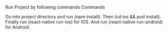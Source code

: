 Run Project by following commands
Commands

Go into project directory and run (npm install).
Then (cd ios && pod install).
Finally run (react-native run-ios) for IOS.
And run (react-native run-android) for Android.
